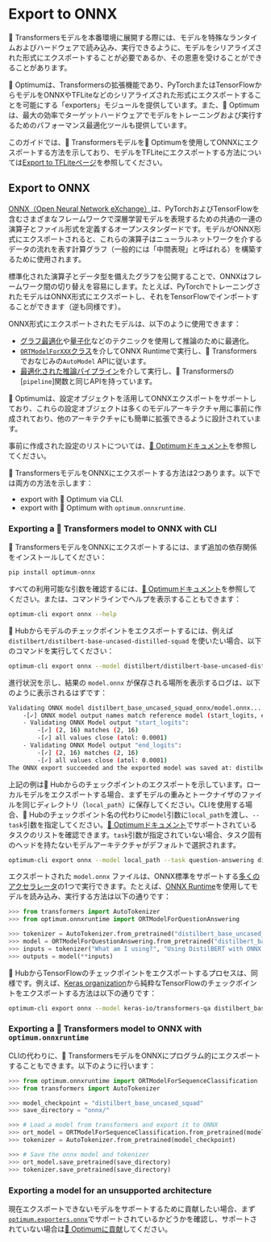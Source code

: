 <!--Copyright 2023 The HuggingFace Team. All rights reserved.

Licensed under the Apache License, Version 2.0 (the "License"); you may not use this file except in compliance with
the License. You may obtain a copy of the License at

http://www.apache.org/licenses/LICENSE-2.0

Unless required by applicable law or agreed to in writing, software distributed under the License is distributed on
an "AS IS" BASIS, WITHOUT WARRANTIES OR CONDITIONS OF ANY KIND, either express or implied. See the License for the
specific language governing permissions and limitations under the License.

⚠️ Note that this file is in Markdown but contain specific syntax for our doc-builder (similar to MDX) that may not be
rendered properly in your Markdown viewer.

-->

# Export to ONNX

🤗 Transformersモデルを本番環境に展開する際には、モデルを特殊なランタイムおよびハードウェアで読み込み、実行できるように、モデルをシリアライズされた形式にエクスポートすることが必要であるか、その恩恵を受けることができることがあります。

🤗 Optimumは、Transformersの拡張機能であり、PyTorchまたはTensorFlowからモデルをONNXやTFLiteなどのシリアライズされた形式にエクスポートすることを可能にする「exporters」モジュールを提供しています。また、🤗 Optimumは、最大の効率でターゲットハードウェアでモデルをトレーニングおよび実行するためのパフォーマンス最適化ツールも提供しています。

このガイドでは、🤗 Transformersモデルを🤗 Optimumを使用してONNXにエクスポートする方法を示しており、モデルをTFLiteにエクスポートする方法については[Export to TFLiteページ](tflite)を参照してください。

## Export to ONNX 

[ONNX（Open Neural Network eXchange）](http://onnx.ai)は、PyTorchおよびTensorFlowを含むさまざまなフレームワークで深層学習モデルを表現するための共通の一連の演算子とファイル形式を定義するオープンスタンダードです。モデルがONNX形式にエクスポートされると、これらの演算子はニューラルネットワークを介するデータの流れを表す計算グラフ（一般的には「中間表現」と呼ばれる）を構築するために使用されます。

標準化された演算子とデータ型を備えたグラフを公開することで、ONNXはフレームワーク間の切り替えを容易にします。たとえば、PyTorchでトレーニングされたモデルはONNX形式にエクスポートし、それをTensorFlowでインポートすることができます（逆も同様です）。

ONNX形式にエクスポートされたモデルは、以下のように使用できます：
- [グラフ最適化](https://huggingface.co/docs/optimum/onnxruntime/usage_guides/optimization)や[量子化](https://huggingface.co/docs/optimum/onnxruntime/usage_guides/quantization)などのテクニックを使用して推論のために最適化。
- [`ORTModelForXXX`クラス](https://huggingface.co/docs/optimum/onnxruntime/package_reference/modeling_ort)を介してONNX Runtimeで実行し、🤗 Transformersでおなじみの`AutoModel` APIに従います。
- [最適化された推論パイプライン](https://huggingface.co/docs/optimum/main/en/onnxruntime/usage_guides/pipelines)を介して実行し、🤗 Transformersの[`pipeline`]関数と同じAPIを持っています。

🤗 Optimumは、設定オブジェクトを活用してONNXエクスポートをサポートしており、これらの設定オブジェクトは多くのモデルアーキテクチャ用に事前に作成されており、他のアーキテクチャにも簡単に拡張できるように設計されています。

事前に作成された設定のリストについては、[🤗 Optimumドキュメント](https://huggingface.co/docs/optimum/exporters/onnx/overview)を参照してください。

🤗 TransformersモデルをONNXにエクスポートする方法は2つあります。以下では両方の方法を示します：

- export with 🤗 Optimum via CLI.
- export with 🤗 Optimum with `optimum.onnxruntime`.

### Exporting a 🤗 Transformers model to ONNX with CLI

🤗 TransformersモデルをONNXにエクスポートするには、まず追加の依存関係をインストールしてください：

```bash
pip install optimum-onnx
```

すべての利用可能な引数を確認するには、[🤗 Optimumドキュメント](https://huggingface.co/docs/optimum/exporters/onnx/usage_guides/export_a_model#exporting-a-model-to-onnx-using-the-cli)を参照してください。または、コマンドラインでヘルプを表示することもできます：


```bash
optimum-cli export onnx --help
```

🤗 Hubからモデルのチェックポイントをエクスポートするには、例えば `distilbert/distilbert-base-uncased-distilled-squad` を使いたい場合、以下のコマンドを実行してください：

```bash
optimum-cli export onnx --model distilbert/distilbert-base-uncased-distilled-squad distilbert_base_uncased_squad_onnx/
```

進行状況を示し、結果の `model.onnx` が保存される場所を表示するログは、以下のように表示されるはずです：


```bash
Validating ONNX model distilbert_base_uncased_squad_onnx/model.onnx...
	-[✓] ONNX model output names match reference model (start_logits, end_logits)
	- Validating ONNX Model output "start_logits":
		-[✓] (2, 16) matches (2, 16)
		-[✓] all values close (atol: 0.0001)
	- Validating ONNX Model output "end_logits":
		-[✓] (2, 16) matches (2, 16)
		-[✓] all values close (atol: 0.0001)
The ONNX export succeeded and the exported model was saved at: distilbert_base_uncased_squad_onnx
```

上記の例は🤗 Hubからのチェックポイントのエクスポートを示しています。ローカルモデルをエクスポートする場合、まずモデルの重みとトークナイザのファイルを同じディレクトリ（`local_path`）に保存してください。CLIを使用する場合、🤗 Hubのチェックポイント名の代わりに`model`引数に`local_path`を渡し、`--task`引数を指定してください。[🤗 Optimumドキュメント](https://huggingface.co/docs/optimum/exporters/task_manager)でサポートされているタスクのリストを確認できます。`task`引数が指定されていない場合、タスク固有のヘッドを持たないモデルアーキテクチャがデフォルトで選択されます。


```bash
optimum-cli export onnx --model local_path --task question-answering distilbert_base_uncased_squad_onnx/
```

エクスポートされた `model.onnx` ファイルは、ONNX標準をサポートする[多くのアクセラレータ](https://onnx.ai/supported-tools.html#deployModel)の1つで実行できます。たとえば、[ONNX Runtime](https://onnxruntime.ai/)を使用してモデルを読み込み、実行する方法は以下の通りです：


```python
>>> from transformers import AutoTokenizer
>>> from optimum.onnxruntime import ORTModelForQuestionAnswering

>>> tokenizer = AutoTokenizer.from_pretrained("distilbert_base_uncased_squad_onnx")
>>> model = ORTModelForQuestionAnswering.from_pretrained("distilbert_base_uncased_squad_onnx")
>>> inputs = tokenizer("What am I using?", "Using DistilBERT with ONNX Runtime!", return_tensors="pt")
>>> outputs = model(**inputs)
```

🤗 HubからTensorFlowのチェックポイントをエクスポートするプロセスは、同様です。例えば、[Keras organization](https://huggingface.co/keras-io)から純粋なTensorFlowのチェックポイントをエクスポートする方法は以下の通りです：


```bash
optimum-cli export onnx --model keras-io/transformers-qa distilbert_base_cased_squad_onnx/
```

### Exporting a 🤗 Transformers model to ONNX with `optimum.onnxruntime`

CLIの代わりに、🤗 TransformersモデルをONNXにプログラム的にエクスポートすることもできます。以下のように行います：

```python
>>> from optimum.onnxruntime import ORTModelForSequenceClassification
>>> from transformers import AutoTokenizer

>>> model_checkpoint = "distilbert_base_uncased_squad"
>>> save_directory = "onnx/"

>>> # Load a model from transformers and export it to ONNX
>>> ort_model = ORTModelForSequenceClassification.from_pretrained(model_checkpoint, export=True)
>>> tokenizer = AutoTokenizer.from_pretrained(model_checkpoint)

>>> # Save the onnx model and tokenizer
>>> ort_model.save_pretrained(save_directory)
>>> tokenizer.save_pretrained(save_directory)
```

### Exporting a model for an unsupported architecture

現在エクスポートできないモデルをサポートするために貢献したい場合、まず[`optimum.exporters.onnx`](https://huggingface.co/docs/optimum/exporters/onnx/overview)でサポートされているかどうかを確認し、サポートされていない場合は[🤗 Optimumに貢献](https://huggingface.co/docs/optimum/exporters/onnx/usage_guides/contribute)してください。
